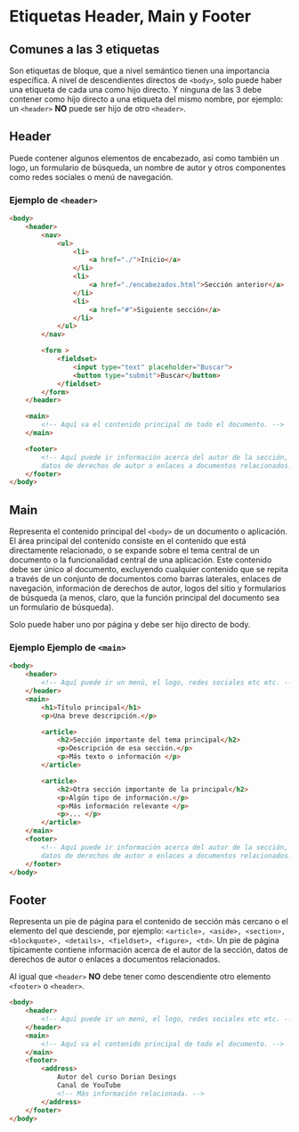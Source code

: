 # Etiquetas Header, Main y Footer

## Comunes a las 3 etiquetas

Son etiquetas de bloque, que a nivel semántico tienen una importancia específica.
A nivel de descendientes directos de `<body>`, solo puede haber una etiqueta de cada una como hijo directo. Y ninguna de las 3 debe contener como hijo directo a una etiqueta del mismo nombre, por ejemplo: un `<header>` **NO** puede ser hijo de otro `<header>`.

## Header

Puede contener algunos elementos de encabezado, así como también un logo, un formulario de búsqueda, un nombre de autor y otros componentes como redes sociales o menú de navegación.

### Ejemplo de `<header>`

```html
<body>
    <header>
        <nav>
            <ul>
                <li>
                    <a href="./">Inicio</a>
                </li>
                <li>
                    <a href="./encabezados.html">Sección anterior</a>
                </li>
                <li>
                    <a href="#">Siguiente sección</a>
                </li>
            </ul>
        </nav>

        <form >
            <fieldset>
                <input type="text" placeholder="Buscar">
                <button type="submit">Buscar</button>
            </fieldset>
        </form>
    </header>

    <main>
        <!-- Aquí va el contenido principal de todo el documento. -->
    </main>

    <footer>
        <!-- Aquí puede ir información acerca del autor de la sección, 
        datos de derechos de autor o enlaces a documentos relacionados. -->
    </footer>
</body>
```

## Main

Representa el contenido principal del `<body>` de un documento o aplicación. El área principal del contenido consiste en el contenido que está directamente relacionado, o se expande sobre el tema central de un documento o la funcionalidad central de una aplicación. Este contenido debe ser único al documento, excluyendo cualquier contenido que se repita a través de un conjunto de documentos como barras laterales, enlaces de navegación, información de derechos de autor, logos del sitio y formularios de búsqueda (a menos, claro, que la función principal del documento sea un formulario de búsqueda).

Solo puede haber uno por página y debe ser hijo directo de body.

### Ejemplo Ejemplo de `<main>`

```html
<body>
    <header>
        <!-- Aquí puede ir un menú, el logo, redes sociales etc etc. -->
    </header>
    <main>
        <h1>Título principal</h1>
        <p>Una breve descripción.</p>

        <article>
            <h2>Sección importante del tema principal</h2>
            <p>Descripción de esa sección.</p>
            <p>Más texto o información </p>
        </article>

        <article>
            <h2>Otra sección importante de la principal</h2>
            <p>Algún tipo de información.</p>
            <p>Más información relevante </p>
            <p>... </p>
        </article>
    </main>
    <footer>
        <!-- Aquí puede ir información acerca del autor de la sección, 
        datos de derechos de autor o enlaces a documentos relacionados. -->
    </footer>
</body>
```

## Footer

Representa un pie de página para el contenido de sección más cercano o el elemento del que desciende, por ejemplo: `<article>, <aside>, <section>, <blockquote>, <details>, <fieldset>, <figure>, <td>`. Un pie de página típicamente contiene información acerca de el autor de la sección, datos de derechos de autor o enlaces a documentos relacionados.</p>
Al igual que `<header>` **NO** debe tener como descendiente otro elemento `<footer>` o `<header>`.

```html
<body>
    <header>
        <!-- Aquí puede ir un menú, el logo, redes sociales etc etc. -->
    </header>
    <main>
        <!-- Aquí va el contenido principal de todo el documento. -->
    </main>
    <footer>
        <address>
            Autor del curso Dorian Desings
            Canal de YouTube
            <!-- Más información relacionada. -->
        </address>
    </footer>
</body>
```
